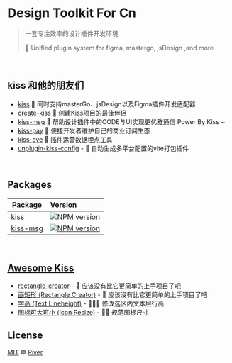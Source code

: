 
# Design Toolkit For Cn
>  一套专注效率的设计插件开发环境
>
> 🍺 Unified plugin system for figma, mastergo, jsDesign ,and more

<br>

## kiss 和他的朋友们

- [kiss](packages/kiss-core) 🍶 同时支持masterGo、jsDesign以及Figma插件开发适配器
- [create-kiss](package/create-kiss) 🚀 创建Kiss项目的最佳伴侣
- [kiss-msg](packages/kiss-msg) 🍭 帮助设计插件中的CODE与UI实现更优雅通信 Power By Kiss ~
- [kiss-pay]() 🎁 便捷开发者维护自己的商业订阅生态
- [kiss-eye]() 🎯 插件运营数据埋点工具
- [unplugin-kiss-config]() - 🍙 自动生成多平台配置的vite打包插件

<br>

## Packages

| Package                                         | Version                                               |
| ----------------------------------------------- |:---------------------------------------------------------------------------------------------------------|
| [kiss](packages/kiss-core)                           | <a href="https://www.npmjs.com/package/kiss-core"><img src="https://img.shields.io/npm/v/kiss-core?color=CF0A0A&amp;label=" alt="NPM version"></a>|
| [kiss-msg](packages/kiss-msg) |<a href="https://www.npmjs.com/package/kiss-msg"><img src="https://img.shields.io/npm/v/kiss-msg?color=CF0A0A&amp;label=" alt="NPM version"></a> |

<br>

## [Awesome Kiss](https://github.com/Leizhenpeng/awesome-kiss)

- [rectangle-creator](https://github.com/Leizhenpeng/awesome-kiss/tree/master/projects/rectangle-creator) - 🥱 应该没有比它更简单的上手项目了吧 
- [画矩形 (Rectangle Creator)](https://github.com/Leizhenpeng/awesome-kiss/tree/master/projects/rectangle-creator) - 🥱 应该没有比它更简单的上手项目了吧 
- [字高 (Text Lineheight)](https://github.com/Leizhenpeng/awesome-kiss/tree/master/projects/text-lineheight) - 🧘🏻‍♂️ 修改选区内文本层行高
- [图标可大可小 (Icon Resize)](https://github.com/Leizhenpeng/awesome-kiss/tree/master/projects/icon-resize) - 🤾‍♂️ 规范图标尺寸

## License
[MIT](./LICENSE) © [River](https://github.com/Leizhenpeng)


